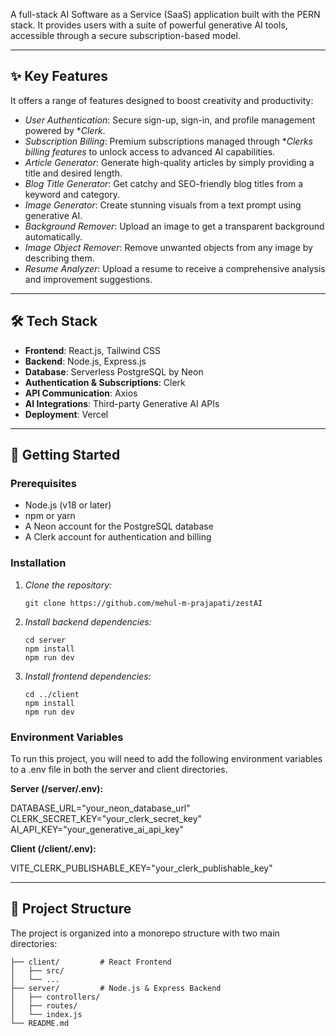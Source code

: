 A full-stack AI Software as a Service (SaaS) application built with the PERN stack. It provides users with a suite of powerful generative AI tools, accessible through a secure subscription-based model.

---

## ✨ Key Features

It offers a range of features designed to boost creativity and productivity:

* *User Authentication*: Secure sign-up, sign-in, and profile management powered by **Clerk*.
* *Subscription Billing*: Premium subscriptions managed through **Clerks billing features* to unlock access to advanced AI capabilities.
* *Article Generator*: Generate high-quality articles by simply providing a title and desired length.
* *Blog Title Generator*: Get catchy and SEO-friendly blog titles from a keyword and category.
* *Image Generator*: Create stunning visuals from a text prompt using generative AI.
* *Background Remover*: Upload an image to get a transparent background automatically.
* *Image Object Remover*: Remove unwanted objects from any image by describing them.
* *Resume Analyzer*: Upload a resume to receive a comprehensive analysis and improvement suggestions.

---

## 🛠 Tech Stack

- **Frontend**: React.js, Tailwind CSS
- **Backend**: Node.js, Express.js
- **Database**: Serverless PostgreSQL by Neon
- **Authentication & Subscriptions**: Clerk
- **API Communication**: Axios
- **AI Integrations**: Third-party Generative AI APIs
- **Deployment**: Vercel

---

## 🚀 Getting Started

### Prerequisites

* Node.js (v18 or later)
* npm or yarn
* A Neon account for the PostgreSQL database
* A Clerk account for authentication and billing

### Installation

1.  *Clone the repository:*
    ```
    git clone https://github.com/mehul-m-prajapati/zestAI
    ```

2.  *Install backend dependencies:*
    ```
    cd server
    npm install
    npm run dev
    ```

3.  *Install frontend dependencies:*
    ```
    cd ../client
    npm install
    npm run dev
    ```

### Environment Variables

To run this project, you will need to add the following environment variables to a .env file in both the server and client directories.

**Server (/server/.env):**

DATABASE_URL="your_neon_database_url"
CLERK_SECRET_KEY="your_clerk_secret_key"
AI_API_KEY="your_generative_ai_api_key"

**Client (/client/.env):**

VITE_CLERK_PUBLISHABLE_KEY="your_clerk_publishable_key"

---

## 📂 Project Structure

The project is organized into a monorepo structure with two main directories:

```
├── client/         # React Frontend
│   ├── src/
│   └── ...
├── server/         # Node.js & Express Backend
│   ├── controllers/
│   ├── routes/
│   └── index.js
└── README.md

```
